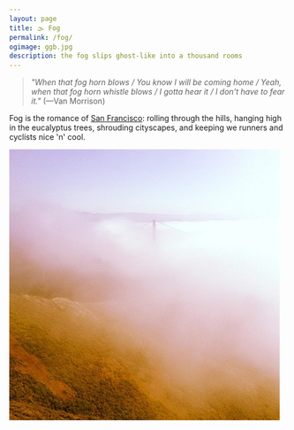 ```yaml
---
layout: page
title: 🌫 Fog
permalink: /fog/
ogimage: ggb.jpg
description: the fog slips ghost-like into a thousand rooms
---
```

> *"When that fog horn blows / You know I will be coming home / Yeah, when that fog horn whistle blows / I gotta hear it / I don't have to fear it."* (—Van Morrison)

Fog is the romance of [San Francisco](/sf/): rolling through the hills, hanging high in the eucalyptus trees, shrouding cityscapes, and keeping we runners and cyclists nice 'n' cool.

<img src="/assets/og/ggb.jpg">